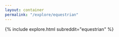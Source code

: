 ```yaml
---
layout: container
permalink: "/explore/equestrian"
---
```


<link rel="stylesheet" type="text/css" href="/static/css/explore.css">
{% include explore.html subreddit="equestrian" %}
